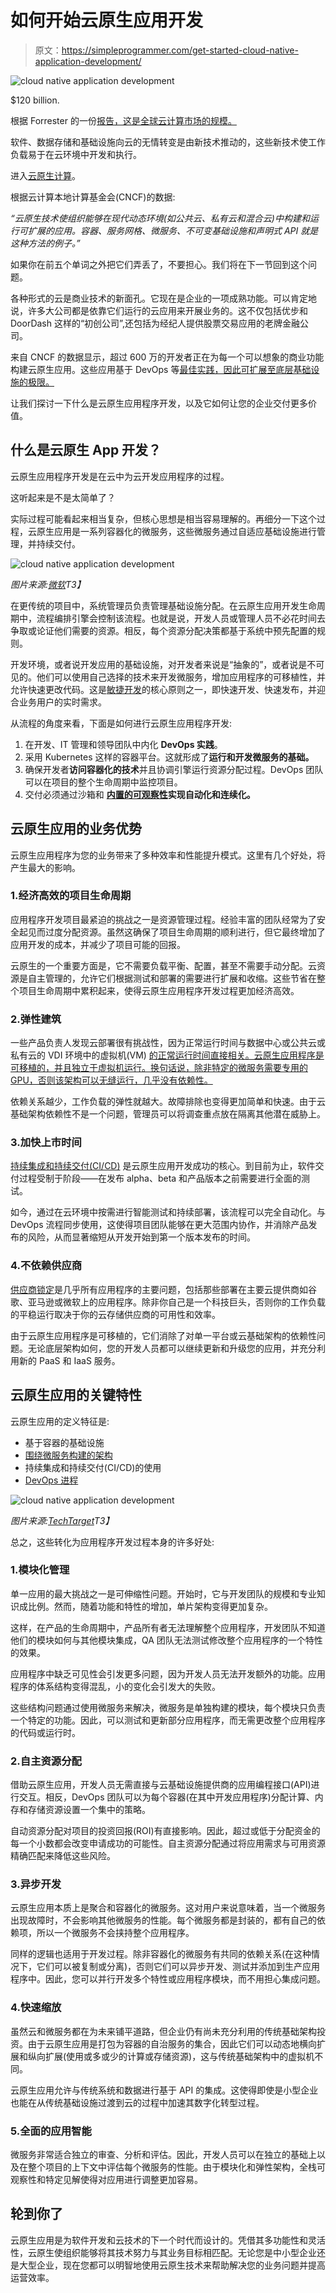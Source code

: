 # 如何开始云原生应用开发

> 原文：<https://simpleprogrammer.com/get-started-cloud-native-application-development/>

![cloud native application development](img/79afe0c4c6db560e01f3f6ad759856fc.png)

$120 billion.

根据 Forrester 的一份[报告，这是全球云计算市场的规模。](https://ecm.capitalone.com/WCM/tech/forrester-pdfs/predictions-2021-cloud-computing.pdf)

软件、数据存储和基础设施向云的无情转变是由新技术推动的，这些新技术使工作负载易于在云环境中开发和执行。

进入[云原生计算](https://www.nutanix.com/theforecastbynutanix/technology/cloud-native-computing-what-it-is-and-why-businesses-need-it)。

根据云计算本地计算基金会(CNCF)的数据:

*“云原生技术使组织能够在现代动态环境(如公共云、私有云和混合云)中构建和运行可扩展的应用。容器、服务网格、微服务、不可变基础设施和声明式 API 就是这种方法的例子。”*

如果你在前五个单词之外把它们弄丢了，不要担心。我们将在下一节回到这个问题。

各种形式的云是商业技术的新面孔。它现在是企业的一项成熟功能。可以肯定地说，许多大公司都是依靠它们运行的云应用来开展业务的。这不仅包括优步和 DoorDash 这样的“初创公司”,还包括为经纪人提供股票交易应用的老牌金融公司。

来自 CNCF 的数据显示，超过 600 万的开发者正在为每一个可以想象的商业功能构建云原生应用。这些应用基于 DevOps 等[最佳实践，因此可扩展至底层基础设施的极限。](https://simpleprogrammer.com/devops-methodology-learn/)

让我们探讨一下什么是云原生应用程序开发，以及它如何让您的企业交付更多价值。

## 什么是云原生 App 开发？

云原生应用程序开发是在云中为云开发应用程序的过程。

这听起来是不是太简单了？

实际过程可能看起来相当复杂，但核心思想是相当容易理解的。再细分一下这个过程，云原生应用是一系列容器化的微服务，这些微服务通过自适应基础设施进行管理，并持续交付。

![cloud native application development](img/8ad1b226e8c6686ee606a885e160ca8f.png)

*图片来源:[微软](https://docs.microsoft.com/en-us/dotnet/architecture/cloud-native/introduction)T3】*

在更传统的项目中，系统管理员负责管理基础设施分配。在云原生应用开发生命周期中，流程编排引擎会控制该流程。也就是说，开发人员或管理人员不必花时间去争取或论证他们需要的资源。相反，每个资源分配决策都基于系统中预先配置的规则。

开发环境，或者说开发应用的基础设施，对开发者来说是“抽象的”，或者说是不可见的。他们可以使用自己选择的技术来开发微服务，增加应用程序的可移植性，并允许快速更改代码。这是[敏捷开发](https://simpleprogrammer.com/agile-implementation/)的核心原则之一，即快速开发、快速发布，并迎合业务用户的实时需求。

从流程的角度来看，下面是如何进行云原生应用程序开发:

1.  在开发、IT 管理和领导团队中内化 **DevOps 实践**。
2.  采用 Kubernetes 这样的容器平台。这就形成了**运行和开发微服务的基础。**
3.  确保开发者**访问容器化的技术**并且协调引擎运行资源分配过程。DevOps 团队可以在项目的整个生命周期中监控项目。
4.  交付必须通过沙箱和 **[内置的可观察性](https://newrelic.com/topics/what-is-observability)实现自动化和连续化。**

## 云原生应用的业务优势

云原生应用程序为您的业务带来了多种效率和性能提升模式。这里有几个好处，将产生最大的影响。

### 1.经济高效的项目生命周期

应用程序开发项目最紧迫的挑战之一是资源管理过程。经验丰富的团队经常为了安全起见而过度分配资源。虽然这确保了项目生命周期的顺利进行，但它最终增加了应用开发的成本，并减少了项目可能的回报。

云原生的一个重要方面是，它不需要负载平衡、配置，甚至不需要手动分配。云资源是自主管理的，允许它们根据测试和部署的需要进行扩展和收缩。这些节省在整个项目生命周期中累积起来，使得云原生应用程序开发过程更加经济高效。

### 2.弹性建筑

一些产品负责人发现云部署很有挑战性，因为正常运行时间与数据中心或公共云或私有云的 VDI 环境中的虚拟机(VM) [的正常运行时间直接相关。云原生应用程序是可移植的，并且独立于虚拟机运行。换句话说，除非特定的微服务需要专用的 GPU，否则该架构可以无缝运行，几乎没有依赖性。](https://www.nutanix.com/theforecastbynutanix/technology/what-is-virtual-desktop-infrastructure)

依赖关系越少，工作负载的弹性就越大。故障排除也变得更加简单和快速。由于云基础架构依赖性不是一个问题，管理员可以将调查重点放在隔离其他潜在威胁上。

### 3.加快上市时间

[持续集成和持续交付(CI/CD)](https://newrelic.com/blog/best-practices/continuous-delivery-continuous-deployment-continuous-integration) 是云原生应用开发成功的核心。到目前为止，软件交付过程受制于阶段——在发布 alpha、beta 和产品版本之前需要进行全面的测试。

如今，通过在云环境中按需进行智能测试和持续部署，该流程可以完全自动化。与 DevOps 流程同步使用，这使得项目团队能够在更大范围内协作，并消除产品发布的风险，从而显著缩短从开发开始到第一个版本发布的时间。

### 4.不依赖供应商

[供应商锁定](https://www.nutanix.com/theforecastbynutanix/technology/is-vendor-lock-in-inevitable-in-cloud-and-infrastructure-management)是几乎所有应用程序的主要问题，包括那些部署在主要云提供商如谷歌、亚马逊或微软上的应用程序。除非你自己是一个科技巨头，否则你的工作负载的平稳运行取决于你的云存储供应商的可用性和效率。

由于云原生应用程序是可移植的，它们消除了对单一平台或云基础架构的依赖性问题。无论底层架构如何，您的开发人员都可以继续更新和升级您的应用，并充分利用新的 PaaS 和 IaaS 服务。

## 云原生应用的关键特性

云原生应用的定义特征是:

*   基于容器的基础设施
*   [围绕微服务构建的架构](https://www.amazon.com/dp/0367249952/makithecompsi-20)
*   持续集成和持续交付(CI/CD)的使用
*   [DevOps 进程](https://www.amazon.com/dp/1942788002/makithecompsi-20)

![cloud native application development](img/54faf703cb95a832b5490abf6e017f79.png)

*图片来源:[TechTarget](https://searchcloudcomputing.techtarget.com/definition/cloud-native-application)T3】*

总之，这些转化为应用程序开发过程本身的许多好处:

### 1.模块化管理

单一应用的最大挑战之一是可伸缩性问题。开始时，它与开发团队的规模和专业知识成比例。然而，随着功能和特性的增加，单片架构变得更加复杂。

这样，在产品的生命周期中，产品所有者无法理解整个应用程序，开发团队不知道他们的模块如何与其他模块集成，QA 团队无法测试修改整个应用程序的一个特性的效果。

应用程序中缺乏可见性会引发更多问题，因为开发人员无法开发额外的功能。应用程序的体系结构变得混乱，小的变化会引发大的失败。

这些结构问题通过使用微服务来解决，微服务是单独构建的模块，每个模块只负责一个特定的功能。因此，可以测试和更新部分应用程序，而无需更改整个应用程序的代码或运行时。

### 2.自主资源分配

借助云原生应用，开发人员无需直接与云基础设施提供商的应用编程接口(API)进行交互。相反，DevOps 团队可以为每个容器(在其中开发应用程序)分配计算、内存和存储资源设置一个集中的策略。

自动资源分配对项目的投资回报(ROI)有直接影响。因此，超过或低于分配资金的每一个小数都会改变申请成功的可能性。自主资源分配通过将应用需求与可用资源精确匹配来降低这些风险。

### 3.异步开发

云原生应用本质上是聚合和容器化的微服务。这对用户来说意味着，当一个微服务出现故障时，不会影响其他微服务的性能。每个微服务都是封装的，都有自己的依赖项，所以一个微服务不会挟持整个应用程序。

同样的逻辑也适用于开发过程。除非容器化的微服务有共同的依赖关系(在这种情况下，它们可以被复制或分离)，否则它们可以异步开发、测试并添加到生产应用程序中。因此，您可以并行开发多个特性或应用程序模块，而不用担心集成问题。

### 4.快速缩放

虽然云和微服务都在为未来铺平道路，但企业仍有尚未充分利用的传统基础架构投资。由于云原生应用是打包为容器的自治服务的集合，因此它们可以动态地横向扩展和纵向扩展(使用或多或少的计算或存储资源)，这与传统基础架构中的虚拟机不同。

云原生应用允许与传统系统和数据进行基于 API 的集成。这使得即使是小型企业也能在从传统基础设施过渡到云的过程中加速其数字化转型过程。

### 5.全面的应用智能

微服务非常适合独立的审查、分析和评估。因此，开发人员可以在独立的基础上以及在整个项目的上下文中评估每个微服务的性能。由于模块化和弹性架构，全栈可观察性和特定见解使得对应用进行调整更加容易。

## 轮到你了

云原生应用是为软件开发和云技术的下一个时代而设计的。凭借其多功能性和灵活性，云原生使组织能够将其技术努力与其业务目标相匹配。无论您是中小型企业还是大型企业，现在您都可以明智地使用云原生技术来帮助解决您的业务问题并提高运营效率。